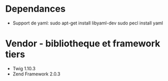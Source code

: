 # Dependances

- Support de yaml:
    sudo apt-get install libyaml-dev
    sudo pecl install yaml

# Vendor - bibliotheque et framework tiers

- Twig 1.10.3
- Zend Framework 2.0.3